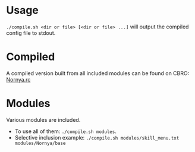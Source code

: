 # Usage
`./compile.sh <dir or file> [<dir or file> ...]` will output the compiled config file to stdout.

# Compiled
A compiled version built from all included modules can be found on CBRO: [Nornya.rc](http://crawl.berotato.org/crawl/rcfiles/crawl-git/Nornya.rc)

# Modules
Various modules are included.
* To use all of them: `./compile.sh modules`.
* Selective inclusion example: `./compile.sh modules/skill_menu.txt modules/Nornya/base`

